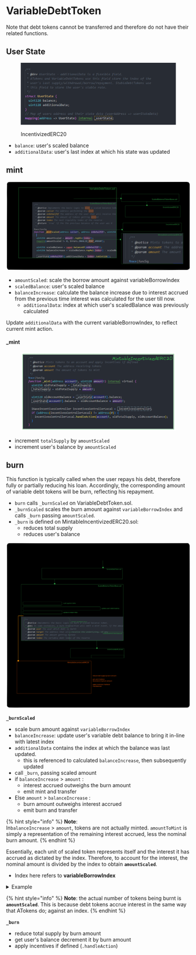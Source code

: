# VariableDebtToken

Note that debt tokens cannot be transferred and therefore do not have their related functions.

## User State

<figure><img src="../.gitbook/assets/image (336).png" alt=""><figcaption><p>IncentivizedERC20<br></p></figcaption></figure>

* `balance`: user's scaled balance&#x20;
* `additionalData`: user's last index at which his state was updated

## mint

<img src="../.gitbook/assets/file.excalidraw (41).svg" alt="" class="gitbook-drawing">

* `amountScaled`: scale the borrow amount against variableBorrowIndex
* `scaledBalance`: user's scaled balance
* `balanceIncrease`: calculate the balance increase due to interest accrued from the previous time interest was calculated for the user till now.
  * `additionalData`: index at which user's scaledBalance was previously calculated

Update `additionalData` with the current variableBorrowIndex, to reflect current mint action.

#### \_mint

<figure><img src="../.gitbook/assets/image (337).png" alt=""><figcaption></figcaption></figure>

* increment `totalSupply` by `amountScaled`
* increment user's balance by `amountScaled`

## burn

This function is typically called when the user repays his debt, therefore fully or partially reducing his loan. Accordingly, the corresponding amount of variable debt tokens will be burn, reflecting his repayment.

* `burn` calls `_burnScaled` on VariableDebtToken.sol.&#x20;
* `_burnScaled` scales the burn amount against `variableBorrowIndex` and calls `_burn` passing `amountScaled`.
* `_burn` is defined on MintableIncentivizedERC20.sol:
  * reduces total supply
  * reduces user's balance

<img src="../.gitbook/assets/file.excalidraw (9).svg" alt="" class="gitbook-drawing">

**`_burnScaled`**&#x20;

* scale burn amount against `variableBorrowIndex`
* `balanceIncrease`: update user's variable debt balance to bring it in-line with latest index
* `additionalData` contains the index at which the balance was last updated.
  * this is referenced to calculated `balanceIncrease`, then subsequently updated
* call `_burn`, passing scaled amount
* if `balanceIncrease` > `amount` :&#x20;
  * interest accrued outweighs the burn amount
  * emit mint and transfer
* Else `amount` > `balanceIncrease` :
  * burn amount outweighs interest accrued
  * emit burn and transfer

{% hint style="info" %}
**Note**: \
In`balanceIncrease` > `amount`, tokens are not actually minted. `amountToMint` is simply a representation of the remaining interest accrued, less the nominal burn amount.&#x20;
{% endhint %}

Essentially, each unit of scaled token represents itself and the interest it has accrued as dictated by the index. Therefore, to account for the interest, the nominal amount is divided by the index to obtain **`amountScaled`**.

* Index here refers to **variableBorrowIndex**

<details>

<summary>Example</summary>

Assume 100 DAI to be burnt:

* amount = 100 DAI
* variableBorrowIndex = 1.1
* amountScaled = 100 / 1.1 = 90.90

With index at 1.1, each token has an interest premium of 10%. So 100 debtTokens is actually worth 110 DAI.

Therefore an estimate of 90.90 debtTokens account for 100 DAI worth of debt.&#x20;

</details>

{% hint style="info" %}
**Note**: the actual number of tokens being burnt is **`amountScaled`**. This is because debt tokens accrue interest in the same way that ATokens do; against an index.
{% endhint %}

**`_burn`**

* reduce total supply by burn amount
* get user's balance decrement it by burn amount
* apply incentives if defined (`.handleAction`)
